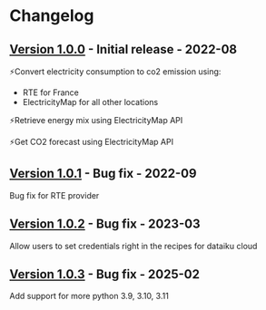 # Changelog

## [Version 1.0.0](https://github.com/dataiku/dss-plugin-co2/releases/tag/v1.0.0) - Initial release - 2022-08

⚡️Convert electricity consumption to co2 emission using:
- RTE for France
- ElectricityMap for all other locations

⚡️Retrieve energy mix using ElectricityMap API

⚡️Get CO2 forecast using ElectricityMap API

## [Version 1.0.1](https://github.com/dataiku/dss-plugin-co2/releases/tag/v1.0.1) - Bug fix - 2022-09

Bug fix for RTE provider

## [Version 1.0.2](https://github.com/dataiku/dss-plugin-co2/releases/tag/v1.0.2) - Bug fix - 2023-03

Allow users to set credentials right in the recipes for dataiku cloud

## [Version 1.0.3](https://github.com/dataiku/dss-plugin-co2/releases/tag/v1.0.3) - Bug fix - 2025-02

Add support for more python 3.9, 3.10, 3.11
